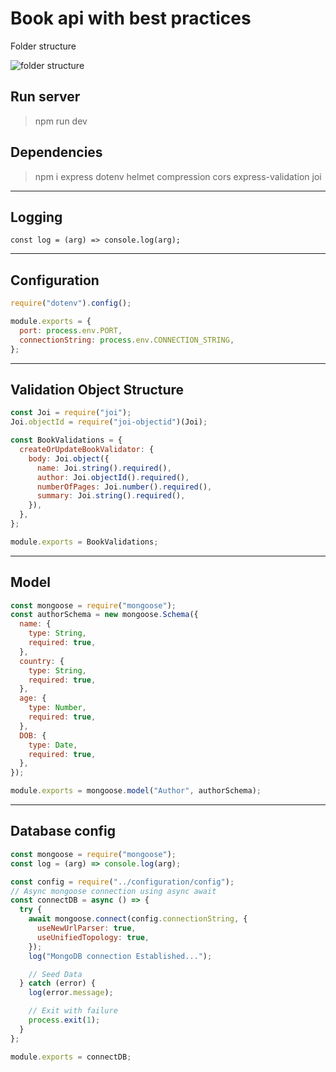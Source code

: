 # Book api with best practices

Folder structure

![folder structure](https://user-images.githubusercontent.com/70065792/156903901-096a95b3-e89c-46bb-b340-41d3d7c3145e.PNG)

## Run server
> npm run dev

## Dependencies

> npm i express dotenv helmet compression cors express-validation joi

---

## Logging
```
const log = (arg) => console.log(arg);
```

---

## Configuration
```javascript
require("dotenv").config();

module.exports = {
  port: process.env.PORT,
  connectionString: process.env.CONNECTION_STRING,
};
```

---

## Validation Object Structure
```javascript
const Joi = require("joi");
Joi.objectId = require("joi-objectid")(Joi);

const BookValidations = {
  createOrUpdateBookValidator: {
    body: Joi.object({
      name: Joi.string().required(),
      author: Joi.objectId().required(),
      numberOfPages: Joi.number().required(),
      summary: Joi.string().required(),
    }),
  },
};

module.exports = BookValidations;
```


---

## Model 
```javascript
const mongoose = require("mongoose");
const authorSchema = new mongoose.Schema({
  name: {
    type: String,
    required: true,
  },
  country: {
    type: String,
    required: true,
  },
  age: {
    type: Number,
    required: true,
  },
  DOB: {
    type: Date,
    required: true,
  },
});

module.exports = mongoose.model("Author", authorSchema);

```


---

## Database config
```javascript
const mongoose = require("mongoose");
const log = (arg) => console.log(arg);

const config = require("../configuration/config");
// Async mongoose connection using async await
const connectDB = async () => {
  try {
    await mongoose.connect(config.connectionString, {
      useNewUrlParser: true,
      useUnifiedTopology: true,
    });
    log("MongoDB connection Established...");

    // Seed Data
  } catch (error) {
    log(error.message);

    // Exit with failure
    process.exit(1);
  }
};

module.exports = connectDB;
```

